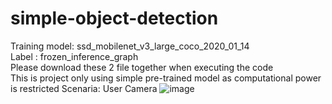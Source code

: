 # simple-object-detection
 Training model: ssd_mobilenet_v3_large_coco_2020_01_14 \
 Label : frozen_inference_graph\
 Please download these 2 file together when executing the code\
This is project only using simple pre-trained model as computational power is restricted
Scenaria: User Camera
![image](https://github.com/user-attachments/assets/3a5f8143-8198-4527-93ca-5e44c307b859)
